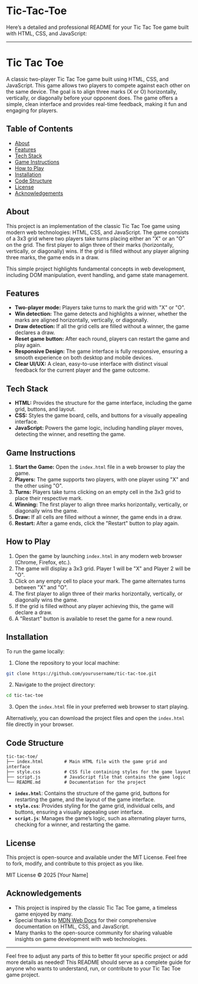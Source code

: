 # Tic-Tac-Toe
Here’s a detailed and professional README for your Tic Tac Toe game built with HTML, CSS, and JavaScript:

---

# Tic Tac Toe

A classic two-player Tic Tac Toe game built using HTML, CSS, and JavaScript. This game allows two players to compete against each other on the same device. The goal is to align three marks (X or O) horizontally, vertically, or diagonally before your opponent does. The game offers a simple, clean interface and provides real-time feedback, making it fun and engaging for players.

## Table of Contents

- [About](#about)
- [Features](#features)
- [Tech Stack](#tech-stack)
- [Game Instructions](#game-instructions)
- [How to Play](#how-to-play)
- [Installation](#installation)
- [Code Structure](#code-structure)
- [License](#license)
- [Acknowledgements](#acknowledgements)

## About

This project is an implementation of the classic Tic Tac Toe game using modern web technologies: HTML, CSS, and JavaScript. The game consists of a 3x3 grid where two players take turns placing either an "X" or an "O" on the grid. The first player to align three of their marks (horizontally, vertically, or diagonally) wins. If the grid is filled without any player aligning three marks, the game ends in a draw.

This simple project highlights fundamental concepts in web development, including DOM manipulation, event handling, and game state management.

## Features

- **Two-player mode:** Players take turns to mark the grid with "X" or "O".
- **Win detection:** The game detects and highlights a winner, whether the marks are aligned horizontally, vertically, or diagonally.
- **Draw detection:** If all the grid cells are filled without a winner, the game declares a draw.
- **Reset game button:** After each round, players can restart the game and play again.
- **Responsive Design:** The game interface is fully responsive, ensuring a smooth experience on both desktop and mobile devices.
- **Clear UI/UX:** A clean, easy-to-use interface with distinct visual feedback for the current player and the game outcome.

## Tech Stack

- **HTML:** Provides the structure for the game interface, including the game grid, buttons, and layout.
- **CSS:** Styles the game board, cells, and buttons for a visually appealing interface.
- **JavaScript:** Powers the game logic, including handling player moves, detecting the winner, and resetting the game.

## Game Instructions

1. **Start the Game:** Open the `index.html` file in a web browser to play the game.
2. **Players:** The game supports two players, with one player using "X" and the other using "O".
3. **Turns:** Players take turns clicking on an empty cell in the 3x3 grid to place their respective mark.
4. **Winning:** The first player to align three marks horizontally, vertically, or diagonally wins the game.
5. **Draw:** If all cells are filled without a winner, the game ends in a draw.
6. **Restart:** After a game ends, click the "Restart" button to play again.

## How to Play

1. Open the game by launching `index.html` in any modern web browser (Chrome, Firefox, etc.).
2. The game will display a 3x3 grid. Player 1 will be "X" and Player 2 will be "O".
3. Click on any empty cell to place your mark. The game alternates turns between "X" and "O".
4. The first player to align three of their marks horizontally, vertically, or diagonally wins the game.
5. If the grid is filled without any player achieving this, the game will declare a draw.
6. A "Restart" button is available to reset the game for a new round.

## Installation

To run the game locally:

1. Clone the repository to your local machine:

```bash
git clone https://github.com/yourusername/tic-tac-toe.git
```

2. Navigate to the project directory:

```bash
cd tic-tac-toe
```

3. Open the `index.html` file in your preferred web browser to start playing.

Alternatively, you can download the project files and open the `index.html` file directly in your browser.

## Code Structure

```
tic-tac-toe/
├── index.html        # Main HTML file with the game grid and interface
├── style.css         # CSS file containing styles for the game layout
├── script.js         # JavaScript file that contains the game logic
└── README.md         # Documentation for the project
```

- **`index.html`**: Contains the structure of the game grid, buttons for restarting the game, and the layout of the game interface.
- **`style.css`**: Provides styling for the game grid, individual cells, and buttons, ensuring a visually appealing user interface.
- **`script.js`**: Manages the game’s logic, such as alternating player turns, checking for a winner, and restarting the game.

## License

This project is open-source and available under the MIT License. Feel free to fork, modify, and contribute to this project as you like.

MIT License © 2025 [Your Name]

## Acknowledgements

- This project is inspired by the classic Tic Tac Toe game, a timeless game enjoyed by many.
- Special thanks to [MDN Web Docs](https://developer.mozilla.org/en-US/) for their comprehensive documentation on HTML, CSS, and JavaScript.
- Many thanks to the open-source community for sharing valuable insights on game development with web technologies.

---

Feel free to adjust any parts of this to better fit your specific project or add more details as needed! This README should serve as a complete guide for anyone who wants to understand, run, or contribute to your Tic Tac Toe game project.
